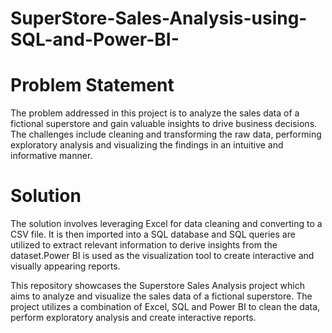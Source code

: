# SuperStore-Sales-Analysis-using-SQL-and-Power-BI-

# Problem Statement 
The problem addressed in this project is to analyze the sales data of a fictional superstore and gain valuable insights to drive business decisions. The challenges include cleaning and transforming the raw data, performing exploratory analysis and visualizing the findings in an intuitive and informative manner.

# Solution
The solution involves leveraging Excel for data cleaning and converting to a CSV file. It is then imported into a SQL database and SQL queries are utilized to extract relevant information to derive insights from the dataset.Power BI is used as the visualization tool to create interactive and visually appearing reports. 

This repository showcases the Superstore Sales Analysis project which aims to analyze and visualize the sales data of a fictional superstore. The project utilizes a combination of Excel, SQL and Power BI to clean the data, perform exploratory analysis and create interactive reports.

